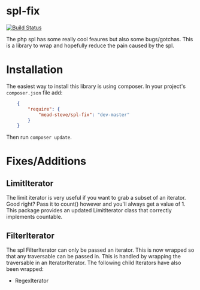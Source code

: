 spl-fix
=======
[![Build Status](https://travis-ci.org/meadsteve/spl-fix.png?branch=master)](https://travis-ci.org/meadsteve/spl-fix)

The php spl has some really cool feaures but also some bugs/gotchas. This is a library to wrap and hopefully reduce the pain caused by the spl.

# Installation

The easiest way to install this library is using composer. In your project's `composer.json` file add:

```json
    {
        "require": {
            "mead-steve/spl-fix": "dev-master"
        }
    }
```

Then run `composer update`.

# Fixes/Additions

## LimitIterator

The limit iterator is very useful if you want to grab a subset of an iterator. Good right? Pass it to count() however and you'll always get a value of 1. This package provides an updated LimitIterator class that correctly implements countable.

## FilterIterator

The spl FilterIterator can only be passed an iterator. This is now wrapped so that any traversable can be passed in. This is handled by wrapping the traversable in an IteratorIterator.
The following child Iterators have also been wrapped:
- RegexIterator
